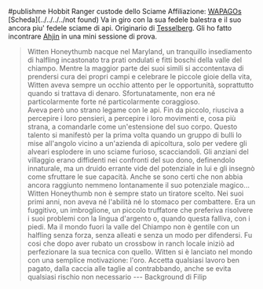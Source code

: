 #publishme 
Hobbit Ranger custode dello Sciame
Affiliazione: [WAPAGOs](../WAPAGOs.md)
[Scheda](../../../../not found)
Va in giro con la sua fedele balestra e il suo ancora piu' fedele sciame di api. Originario di [Tesselberg](../../../Tesselberg.md). Gli ho fatto incontrare [Ahjin](../Ahjin.md) in una mini sessione di prova.


>Witten Honeythumb nacque nel Maryland, un tranquillo insediamento di halfling incastonato tra prati ondulati e fitti boschi della valle del chiampo. Mentre la maggior parte dei suoi simili si accontentava di prendersi cura dei propri campi e celebrare le piccole gioie della vita, Witten aveva sempre un occhio attento per le opportunità, soprattutto quando si trattava di denaro. Sfortunatamente, non era né particolarmente forte né particolarmente coraggioso.  
>Aveva però uno strano legame con le api. Fin da piccolo, riusciva a percepire i loro pensieri, a percepire i loro movimenti e, cosa più strana, a comandarle come un'estensione del suo corpo. Questo talento si manifestò per la prima volta quando un gruppo di bulli lo mise all'angolo vicino a un'azienda di apicoltura, solo per vedere gli alveari esplodere in uno sciame furioso, scacciandoli. Gli anziani del villaggio erano diffidenti nei confronti del suo dono, definendolo innaturale, ma un druido errante vide del potenziale in lui e gli insegnò come sfruttare le sue capacità. Anche se sono certi che non abbia ancora raggiunto nemmeno lontanamente il suo potenziale magico...  
>Witten Honeythumb non è sempre stato un tiratore scelto. Nei suoi primi anni, non aveva né l'abilità né lo stomaco per combattere. Era un fuggitivo, un imbroglione, un piccolo truffatore che preferiva risolvere i suoi problemi con la lingua d'argento o, quando questa falliva, con i piedi. Ma il mondo fuori la valle del Chiampo non è gentile con un halfling senza forza, senza alleati e senza un modo per difendersi. Fu cosi che dopo aver rubato un crossbow in ranch locale iniziò ad perfezionare la sua tecnica con quello. Witten si è lanciato nel mondo con una semplice motivazione: l'oro. Accetta qualsiasi lavoro ben pagato, dalla caccia alle taglie al contrabbando, anche se evita qualsiasi rischio non necessario
>--- Background di Filip

